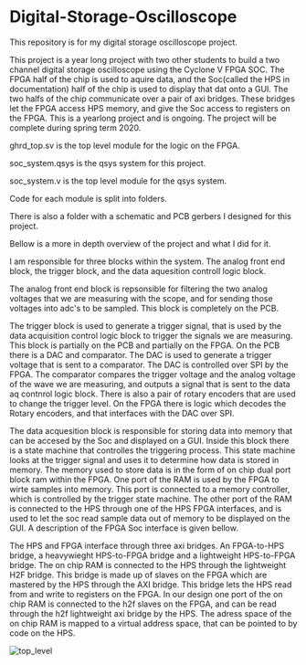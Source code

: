 # Digital-Storage-Oscilloscope

This repository is for my digital storage oscilloscope project.

This project is a year long project with two other students to build a two channel digital storage oscilloscope
using the Cyclone V FPGA SOC. The FPGA half of the chip is used to aquire data, and the Soc(called the HPS in documentation) half of the chip is used to display that dat onto a GUI. The two halfs of the chip communicate over a pair of axi bridges. These bridges let the FPGA access HPS memory, and give the Soc access to registers on the FPGA.  This is a yearlong project and is ongoing. The project will be complete during spring term 2020. 

ghrd_top.sv is the top level module for the logic on the FPGA.

soc_system.qsys is the qsys system for this project.

soc_system.v is the top level module for the qsys system.

Code for each module is split into folders.

There is also a folder with a schematic and PCB gerbers I designed for this project. 





Bellow is a more in depth overview of the project and what I did for it. 

I am responsible for three blocks within the system. The analog front end block, the trigger block, 
and the data aquesition controll logic block.

The analog front end block is repsonsible for filtering the two analog voltages that we are measuring with the scope, and for sending
those voltages into adc's to be sampled. This block is completely on the PCB.

The trigger block is used to generate a trigger signal, that is used by the data acquisition control logic block to trigger the signals we are measuring. This block is partially on the PCB and partially on the FPGA. On the PCB there is a DAC and comparator. The DAC is used to generate a trigger voltage that is sent to a comparator. The DAC is controlled over SPI by the FPGA. The comparator compares the trigger voltage and the analog voltage of the wave we are measuring, and outputs a signal that is sent to the data aq contnrol logic block. There is also a pair of rotary encoders that are used to change the trigger level.
On the FPGA there is logic which decodes the Rotary encoders, and that interfaces with the DAC over SPI.

The data acquesition block is responsible for storing data into memory that can be accesed by the Soc and displayed on a GUI. 
Inside this block there is a state machine that controlles the triggering process. This state machine looks at the trigger signal and
uses it to determine how data is stored in memory. The memory used to store data is in the form of on chip dual port block ram within the FPGA. One port of the RAM is used by the FPGA to wirte samples into memory. This port is connected to a memory controller, which is controlled by the trigger state machine. The other port of the RAM is connected to the HPS through one of the HPS FPGA interfaces, and is used to let the soc read sample data out of memory to be displayed on the GUI. A description of the FPGA Soc interface is given bellow. 

The HPS and FPGA interface through three axi bridges. An FPGA-to-HPS bridge, a heavywieght HPS-to-FPGA bridge and a lightweight HPS-to-FPGA bridge. The on chip RAM is connected to the HPS through the  lightweight H2F bridge. This bridge is made up of slaves on the FPGA which are mastered by the HPS through the AXI bridge. This bridge lets the HPS read from and write to registers on the FPGA. In our design one port of the on chip RAM is connected to the h2f slaves on the FPGA, and can be read through the h2f lightweight axi bridge by the HPS. The adress space of the on chip RAM is mapped to a virtual address space, that can be pointed to by code on the HPS. 





![top_level](https://user-images.githubusercontent.com/39601174/175188719-f9bf81ba-be19-460b-af63-86b551778b3e.jpg)

